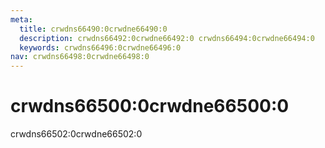 ```yaml
---
meta:
  title: crwdns66490:0crwdne66490:0
  description: crwdns66492:0crwdne66492:0 crwdns66494:0crwdne66494:0
  keywords: crwdns66496:0crwdne66496:0
nav: crwdns66498:0crwdne66498:0
---
```


# crwdns66500:0crwdne66500:0
crwdns66502:0crwdne66502:0

<entry-ad />

<backmatter />
